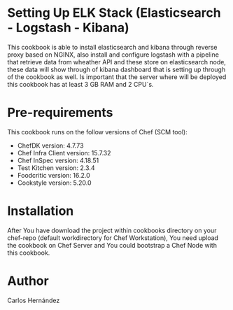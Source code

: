 # Setting Up ELK Stack (Elasticsearch - Logstash - Kibana)

This cookbook is able to install elasticsearch and kibana through reverse proxy based on NGINX, also install and configure logstash with a pipeline that retrieve data from wheather API and  these store on elasticsearch node, these data will show through of kibana dashboard that is setting up through of the cookbook as well. Is important that the server where will be deployed this cookbook has at least 3 GB RAM and 2 CPU´s.

# Pre-requirements

This cookbook runs on the follow versions of Chef (SCM tool):
* ChefDK version: 4.7.73
* Chef Infra Client version: 15.7.32
* Chef InSpec version: 4.18.51
* Test Kitchen version: 2.3.4
* Foodcritic version: 16.2.0
* Cookstyle version: 5.20.0

# Installation

After You have download the project within cookbooks directory on your chef-repo (default workdirectory for Chef Workstation), You need upload the cookbook on Chef Server and You could bootstrap a Chef Node with this cookbook.

# Author
Carlos Hernández
